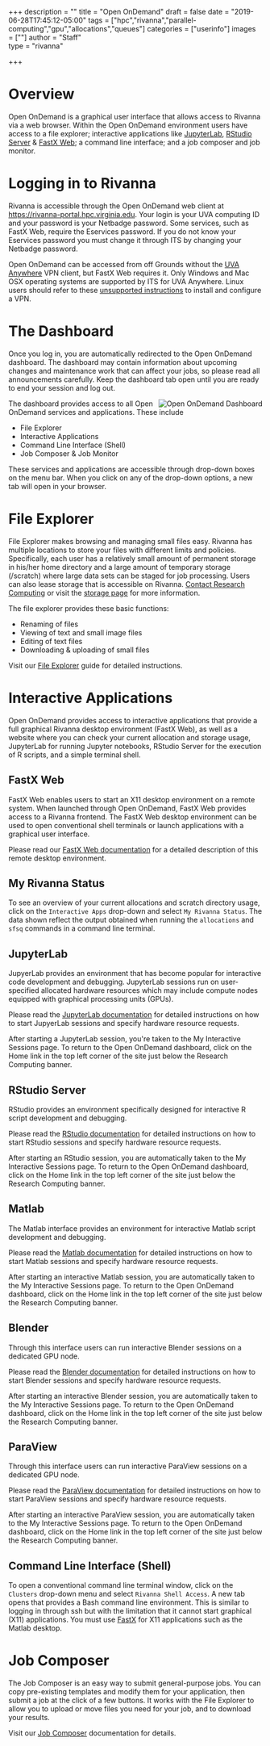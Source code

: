 +++
description = ""
title = "Open OnDemand"
draft = false
date = "2019-06-28T17:45:12-05:00"
tags = ["hpc","rivanna","parallel-computing","gpu","allocations","queues"]
categories = ["userinfo"]
images = [""]
author = "Staff"  
type = "rivanna"

+++

# Overview
Open OnDemand is a graphical user interface that allows access to Rivanna via a web browser. Within the Open OnDemand environment users have access to a file explorer; interactive applications like [JupyterLab](/userinfo/rivanna/software/jupyterlab), [RStudio Server](/userinfo/rivanna/software/r) & [FastX Web](/userinfo/rivanna/logintools/fastx); a command line interface; and a job composer and job monitor.


# Logging in to Rivanna
Rivanna is accessible through the Open OnDemand web client at https://rivanna-portal.hpc.virginia.edu. Your login is your UVA computing ID and your password is your Netbadge password. Some services, such as FastX Web, require the Eservices password. If you do not know your Eservices password you must change it through ITS by changing your Netbadge password.

Open OnDemand can be accessed from off Grounds without the [UVA Anywhere](https://virginia.service-now.com/its?id=itsweb_kb_article&sys_id=f24e5cdfdb3acb804f32fb671d9619d0) VPN client, but FastX Web requires it. Only Windows and Mac OSX operating systems are supported by ITS for UVA Anywhere. Linux users should refer to these <a href="/userinfo/linux/uva-anywhere-vpn-linux" target="_new">unsupported instructions</a> to install and configure a VPN.

# The Dashboard
Once you log in, you are automatically redirected to the Open OnDemand dashboard. The dashboard may contain information about upcoming changes and maintenance work that can affect your jobs, so please read all announcements carefully. Keep the dashboard tab open until you are ready to end your session and log out.

<img src="/images/rivanna/openondemand-dash.png" alt="Open OnDemand Dashboard" class="project-inset" style="float:right;max-width:100%;" />

The dashboard provides access to all Open OnDemand services and applications. These include

+ File Explorer
+ Interactive Applications
+ Command Line Interface (Shell)
+ Job Composer & Job Monitor

These services and applications are accessible through drop-down boxes on the menu bar. When you click on any of the drop-down options, a new tab will open in your browser.


# File Explorer
File Explorer makes browsing and managing small files easy. Rivanna has multiple locations to store your files with different limits and policies. Specifically, each user has a relatively small amount of permanent storage in his/her home directory and a large amount of temporary storage (/scratch) where large data sets can be staged for job processing. Users can also lease storage that is accessible on Rivanna. [Contact Research Computing](/support) or visit the [storage page](/userinfo/storage) for more information.

The file explorer provides these basic functions:

+ Renaming of files
+ Viewing of text and small image files
+ Editing of text files
+ Downloading & uploading of small files

Visit our [File Explorer](/userinfo/rivanna/ood/fileexplorer) guide for detailed instructions.

# Interactive Applications
Open OnDemand provides access to interactive applications that provide a full graphical Rivanna desktop environment (FastX Web), as well as a website where you can check your current allocation and storage usage, JupyterLab for running Jupyter notebooks, RStudio Server for the execution of R scripts, and a simple terminal shell.


## FastX Web
FastX Web enables users to start an X11 desktop environment on a remote system. When launched through Open OnDemand, FastX Web provides access to a Rivanna frontend. The FastX Web desktop environment can be used to open conventional shell terminals or launch applications with a graphical user interface.

Please read our [FastX Web documentation](/userinfo/rivanna/logintools/fastx) for a detailed description of this remote desktop environment.

## My Rivanna Status
To see an overview of your current allocations and scratch directory usage, click on the `Interactive Apps` drop-down and select `My Rivanna Status`. The data shown reflect the output obtained when running the `allocations` and `sfsq` commands in a command line terminal.

## JupyterLab
JupyerLab provides an environment that has become popular for interactive code development and debugging. JupyterLab sessions run on user-specified allocated hardware resources which may include compute nodes equipped with graphical processing units (GPUs).

Please read the [JupyterLab documentation](/userinfo/rivanna/software/jupyterlab) for detailed instructions on how to start JupyerLab sessions and specify hardware resource requests.

After starting a JupyterLab session, you're taken to the My Interactive Sessions page. To return to the Open OnDemand dashboard, click on the Home link in the top left corner of the site just below the Research Computing banner.

## RStudio Server
RStudio provides an environment specifically designed for interactive R script development and debugging.

Please read the [RStudio documentation](/userinfo/rivanna/software/r) for detailed instructions on how to start RStudio sessions and specify hardware resource requests.

After starting an RStudio session, you are automatically taken to the My Interactive Sessions page. To return to the Open OnDemand dashboard, click on the Home link in the top left corner of the site just below the Research Computing banner.

## Matlab
The Matlab interface provides an environment for interactive Matlab script development and debugging.

Please read the [Matlab documentation](/userinfo/rivanna/software/matlab) for detailed instructions on how to start Matlab sessions and specify hardware resource requests.

After starting an interactive Matlab session, you are automatically taken to the My Interactive Sessions page. To return to the Open OnDemand dashboard, click on the Home link in the top left corner of the site just below the Research Computing banner.

## Blender
Through this interface users can run interactive Blender sessions on a dedicated GPU node.

Please read the [Blender documentation](/userinfo/rivanna/software/blender) for detailed instructions on how to start Blender sessions and specify hardware resource requests.

After starting an interactive Blender session, you are automatically taken to the My Interactive Sessions page. To return to the Open OnDemand dashboard, click on the Home link in the top left corner of the site just below the Research Computing banner.

## ParaView
Through this interface users can run interactive ParaView sessions on a dedicated GPU node.

Please read the [ParaView documentation](/userinfo/rivanna/software/paraview) for detailed instructions on how to start ParaView sessions and specify hardware resource requests.

After starting an interactive ParaView session, you are automatically taken to the My Interactive Sessions page. To return to the Open OnDemand dashboard, click on the Home link in the top left corner of the site just below the Research Computing banner.

## Command Line Interface (Shell)
To open a conventional command line terminal window, click on the `Clusters` drop-down menu and select `Rivanna Shell Access`. A new tab opens that provides a Bash command line environment.  This is similar to logging in through ssh but with the limitation that it cannot start graphical (X11) applications.  You must use [FastX](/userinfo/rivanna/logintools/fastx) for X11 applications such as the Matlab desktop.

# Job Composer
The Job Composer is an easy way to submit general-purpose jobs.  You can copy pre-existing templates and modify them for your application, then submit a job at the click of a few buttons.  It works with the File Explorer to allow you to upload or move files you need for your job, and to download your results.

Visit our [Job Composer](/userinfo/rivanna/ood/jobcomposer) documentation for details.
